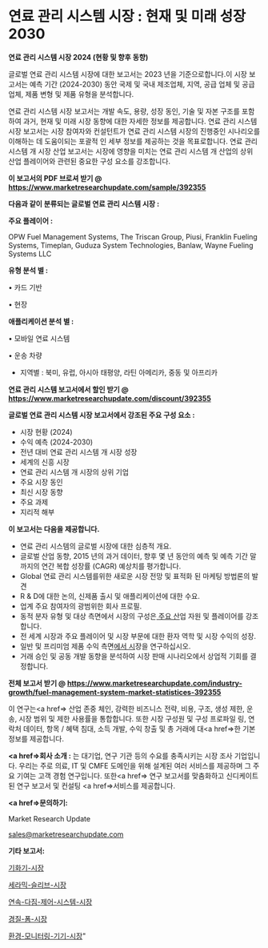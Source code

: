 # 연료 관리 시스템 시장 : 현재 및 미래 성장 2030

<strong>연료 관리 시스템 시장 2024 (현황 및 향후 동향)</strong>

글로벌 연료 관리 시스템 시장에 대한 보고서는 2023 년을 기준으로합니다.이 시장 보고서는 예측 기간 (2024-2030) 동안 국제 및 국내 제조업체, 지역, 공급 업체 및 공급 업체, 제품 변형 및 제품 유형을 분석합니다.

연료 관리 시스템 시장 보고서는 개발 속도, 용량, 성장 동인, 기술 및 자본 구조를 포함하여 과거, 현재 및 미래 시장 동향에 대한 자세한 정보를 제공합니다. 연료 관리 시스템 시장 보고서는 시장 참여자와 컨설턴트가 연료 관리 시스템 시장의 진행중인 시나리오를 이해하는 데 도움이되는 포괄적 인 세부 정보를 제공하는 것을 목표로합니다. 연료 관리 시스템 개 시장 산업 보고서는 시장에 영향을 미치는 연료 관리 시스템 개 산업의 상위 산업 플레이어와 관련된 중요한 구성 요소를 강조합니다.



<strong>이 보고서의 PDF 브로셔 받기 @ <a href=https://www.marketresearchupdate.com/sample/392355>https://www.marketresearchupdate.com/sample/392355</a></strong>



<strong>다음과 같이 분류되는 글로벌 연료 관리 시스템 시장 :</strong>



<strong>주요 플레이어 :</strong>

OPW Fuel Management Systems, The Triscan Group, Piusi, Franklin Fueling Systems, Timeplan, Guduza System Technologies, Banlaw, Wayne Fueling Systems LLC



<strong>유형 분석 별 :</strong>

• 카드 기반

• 현장



<strong>애플리케이션 분석 별 :</strong>

• 모바일 연료 시스템

• 운송 차량

<ul>
  <li>지역별 : 북미, 유럽, 아시아 태평양, 라틴 아메리카, 중동 및 아프리카</li>
</ul>


<strong>연료 관리 시스템 보고서에서 할인 받기 @ <a href=https://www.marketresearchupdate.com/discount/392355>https://www.marketresearchupdate.com/discount/392355</a></strong>



<strong>글로벌 연료 관리 시스템 시장 보고서에서 강조된 주요 구성 요소 :</strong>
<ul>
  <li>시장 현황 (2024)</li>
  <li>수익 예측 (2024-2030)</li>
  <li>전년 대비 연료 관리 시스템 개 시장 성장</li>
  <li>세계의 신흥 시장</li>
  <li>연료 관리 시스템 개 시장의 상위 기업</li>
  <li>주요 시장 동인</li>
  <li>최신 시장 동향</li>
  <li>주요 과제</li>
  <li>지리적 해부</li>
</ul>


<strong>이 보고서는 다음을 제공합니다.</strong>
<ul>
  <li>연료 관리 시스템의 글로벌 시장에 대한 심층적 개요.</li>
  <li>글로벌 산업 동향, 2015 년의 과거 데이터, 향후 몇 년 동안의 예측 및 예측 기간 말까지의 연간 복합 성장률 (CAGR) 예상치를 평가합니다.</li>
  <li>Global 연료 관리 시스템를위한 새로운 시장 전망 및 표적화 된 마케팅 방법론의 발견</li>
  <li>R &amp; D에 대한 논의, 신제품 출시 및 애플리케이션에 대한 수요.</li>
  <li>업계 주요 참여자의 광범위한 회사 프로필.</li>
  <li>동적 분자 유형 및 대상 측면에서 시장의 구성은<a href=> 주요 산</a>업 자원 및 플레이어를 강조합니다.</li>
  <li>전 세계 시장과 주요 플레이어 및 시장 부문에 대한 환자 역학 및 시장 수익의 성장.</li>
  <li>일반 및 프리미엄 제품 수익 측면<a href=>에서 시</a>장을 연구하십시오.</li>
  <li>거래 승인 및 공동 개발 동향을 분석하여 시장 판매 시나리오에서 상업적 기회를 결정합니다.</li>
</ul>



<strong>전체 보고서 받기 @ <a href=https://www.marketresearchupdate.com/industry-growth/fuel-management-system-market-statistices-392355>https://www.marketresearchupdate.com/industry-growth/fuel-management-system-market-statistices-392355</a></strong>

이 연구는<a href=> 산업 존중</a> 체인, 강력한 비즈니스 전략, 비용, 구조, 생성 제한, 운송, 시장 범위 및 제한 사용률을 통합합니다. 또한 시장 구성원 및 구성 프로파일 링, 연락처 데이터, 항목 / 혜택 침대, 소득 개발, 수익 창출 및 총 거래에 대<a href=>한 기본 </a>정보를 제공합니다.



<strong><a href=>회사 소</a>개 :</strong>
는 대기업, 연구 기관 등의 수요를 충족시키는 시장 조사 기업입니다. 우리는 주로 의료, IT 및 CMFE 도메인을 위해 설계된 여러 서비스를 제공하며 그 주요 기여는 고객 경험 연구입니다. 또한<a href=> 연구 보</a>고서를 맞춤화하고 신디케이트 된 연구 보고서 및 컨설팅 <a href=>서비스</a>를 제공합니다.



<strong><a href=>문의하기:</a></strong>

Market Research Update

sales@marketresearchupdate.com



<strong>기타 보고서:</strong>

<a href=https://www.linkedin.com/pulse/기화기-시장-현재-및-미래-성장-2029-trend-tracking-tips-360-analysis/>기화기-시장</a>

<a href=https://www.linkedin.com/pulse/세라믹-슬리브-시장-규모-및-성장-2023-isdailynews-rrphf/>세라믹-슬리브-시장</a>

<a href=https://www.linkedin.com/pulse/연속-다짐-제어-시스템-시장-경쟁-분석-및-성장-잠재력-2029-97uuf/>연속-다짐-제어-시스템-시장</a>

<a href=https://www.linkedin.com/pulse/경질-폼-시장-진입-전략-및-위험-평가2030년-consumer-connection-chronicles-24--msnof/>경질-폼-시장</a>

<a href=https://www.linkedin.com/pulse/환경-모니터링-기기-시장-현재-및-미래-성장-2030-consumer-connection-chronicles-24--lbzkf/>환경-모니터링-기기-시장</a>"
